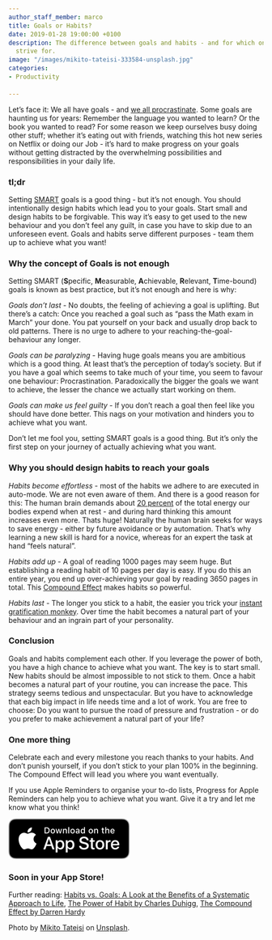 ```yaml
---
author_staff_member: marco
title: Goals or Habits?
date: 2019-01-28 19:00:00 +0100
description: The difference between goals and habits - and for which one you should
  strive for.
image: "/images/mikito-tateisi-333584-unsplash.jpg"
categories:
- Productivity

---
```

Let’s face it: We all have goals - and [we all procrastinate](https://www.ted.com/talks/tim_urban_inside_the_mind_of_a_master_procrastinator). Some goals are haunting us for years: Remember the language you wanted to learn? Or the book you wanted to read? For some reason we keep ourselves busy doing other stuff; whether it’s eating out with friends, watching this hot new series on Netflix or doing our Job - it’s hard to make progress on your goals without getting distracted by the overwhelming possibilities and responsibilities in your daily life.

### tl;dr

Setting [SMART](https://de.wikipedia.org/wiki/SMART_(Projektmanagement)) goals is a good thing - but it’s not enough. You should intentionally design habits which lead you to your goals. Start small and design habits to be forgivable. This way it’s easy to get used to the new behaviour and you don’t feel any guilt, in case you have to skip due to an unforeseen event. Goals and habits serve different purposes - team them up to achieve what you want!

### Why the concept of Goals is not enough

Setting SMART (**S**pecific, **M**easurable, **A**chievable, **R**elevant, **T**ime-bound) goals is known as best practice, but it’s not enough and here is why:

_Goals don’t last_ - No doubts, the feeling of achieving a goal is uplifting. But there’s a catch: Once you reached a goal such as “pass the Math exam in March” your done. You pat yourself on your back and usually drop back to old patterns. There is no urge to adhere to your reaching-the-goal-behaviour any longer.

_Goals can be paralyzing_ - Having huge goals means you are ambitious which is a good thing. At least that’s the perception of today’s society. But if you have a goal which seems to take much of your time, you seem to favour one behaviour: Procrastination. Paradoxically the bigger the goals we want to achieve, the lesser the chance we actually start working on them.

_Goals can make us feel guilty_ - If you don’t reach a goal then feel like you should have done better. This nags on your motivation and hinders you to achieve what you want.

Don’t let me fool you, setting SMART goals is a good thing. But it’s only the first step on your journey of actually achieving what you want.

### Why you should design habits to reach your goals

_Habits become effortless_ - most of the habits we adhere to are executed in auto-mode. We are not even aware of them. And there is a good reason for this: The human brain demands about [20 percent](http://books.google.com/books?id=Af0IyHtGCMUC&printsec=frontcover&source=gbs_ge_summary_r&cad=0#v=onepage&q=%3D20%25&f=false) of the total energy our bodies expend when at rest - and during hard thinking this amount increases even more. Thats huge! Naturally the human brain seeks for ways to save energy - either by future avoidance or by automation. That’s why learning a new skill is hard for a novice, whereas for an expert the task at hand “feels natural”.

_Habits add up_ - A goal of reading 1000 pages may seem huge. But establishing a reading habit of 10 pages per day is easy. If you do this an entire year, you end up over-achieving your goal by reading 3650 pages in total. This [Compound Effect](https://www.youtube.com/watch?v=qDxDCtZ9UkE) makes habits so powerful.

_Habits last_ - The longer you stick to a habit, the easier you trick your [instant gratification monkey](https://www.ted.com/talks/tim_urban_inside_the_mind_of_a_master_procrastinator). Over time the habit becomes a natural part of your behaviour and an ingrain part of your personality.

### Conclusion

Goals and habits complement each other. If you leverage the power of both, you have a high chance to achieve what you want. The key is to start small. New habits should be almost impossible to not stick to them. Once a habit becomes a natural part of your routine, you can increase the pace. This strategy seems tedious and unspectacular. But you have to acknowledge that each big impact in life needs time and a lot of work. You are free to choose: Do you want to pursue the road of pressure and frustration - or do you prefer to make achievement a natural part of your life?

### One more thing

Celebrate each and every milestone you reach thanks to your habits. And don’t punish yourself, if you don’t stick to your plan 100% in the beginning. The Compound Effect will lead you where you want eventually.

If you use Apple Reminders to organise your to-do lists, Progress for Apple Reminders can help you to achieve what you want. Give it a try and let me know what you think!

<!-- <a href="#" target="_blank"> --><img src="/images/App_Store_Badge.svg" alt="Download on the App Store" class="appstore disabled" /> <!-- </a> -->

### Soon in your App Store!

Further reading: [Habits vs. Goals: A Look at the Benefits of a Systematic Approach to Life](https://fs.blog/2017/06/habits-vs-goals/), [The Power of Habit by Charles Duhigg](https://itunes.apple.com/de/book/the-power-of-habit/id494604132?mt=11), [The Compound Effect by Darren Hardy](https://itunes.apple.com/us/book/the-compound-effect/id1212219081?mt=11)

Photo by [Mikito Tateisi](https://unsplash.com/photos/bJhT_8nbUA0?utm_source=unsplash&utm_medium=referral&utm_content=creditCopyText) on [Unsplash](https://unsplash.com/search/photos/stress?utm_source=unsplash&utm_medium=referral&utm_content=creditCopyText).